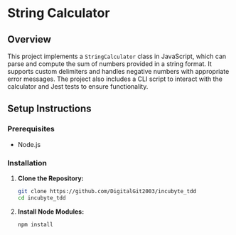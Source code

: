 # String Calculator

## Overview

This project implements a `StringCalculator` class in JavaScript, which can parse and compute the sum of numbers provided in a string format. It supports custom delimiters and handles negative numbers with appropriate error messages. The project also includes a CLI script to interact with the calculator and Jest tests to ensure functionality.

## Setup Instructions

### Prerequisites

- Node.js 

### Installation

1. **Clone the Repository:**

   ```bash
   git clone https://github.com/DigitalGit2003/incubyte_tdd
   cd incubyte_tdd
2. **Install Node Modules:**

   ```bash
   npm install
